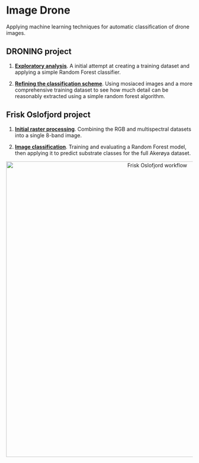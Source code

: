 # Image Drone

Applying machine learning techniques for automatic classification of drone images.

## DRONING project

 1. **[Exploratory analysis](https://nbviewer.jupyter.org/github/JamesSample/image_drone/blob/master/notebooks/drone_ml_image_class.ipynb)**. A initial attempt at creating a training dataset and applying a simple Random Forest classifier.
 
 2. **[Refining the classification scheme](http://nbviewer.jupyter.org/github/JamesSample/image_drone/blob/master/notebooks/drone_ml_janne.ipynb)**. Using mosiaced images and a more comprehensive training dataset to see how much detail can be reasonably extracted using a simple random forest algorithm.

## Frisk Oslofjord project

 1. **[Initial raster processing](https://nbviewer.jupyter.org/github/JamesSample/image_drone/blob/master/notebooks/frisk_oslofjord_raster_proc.ipynb)**. Combining the RGB and multispectral datasets into a single 8-band image.
 
 2. **[Image classification](https://nbviewer.jupyter.org/github/JamesSample/image_drone/blob/master/notebooks/frisk_oslofjord_ml.ipynb)**. Training and evaluating a Random Forest model, then applying it to predict substrate classes for the full Akerøya dataset.
 
 <p align="center">
  <img src="..\images\data_processing_workflow.png" alt="Frisk Oslofjord workflow" width="800" />
</p>
